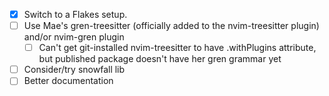 - [X] Switch to a Flakes setup.
- [ ] Use Mae's gren-treesitter (officially added to the nvim-treesitter plugin) and/or nvim-gren plugin
    - [ ] Can't get git-installed nvim-treesitter to have .withPlugins attribute, but published package doesn't have her gren grammar yet
- [ ] Consider/try snowfall lib
- [ ] Better documentation
